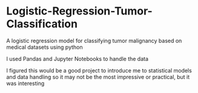 # Logistic-Regression-Tumor-Classification
A logistic regression model for classifying tumor malignancy based on medical datasets using python

I used Pandas and Jupyter Notebooks to handle the data

I figured this would be a good project to introduce me to statistical models and data handling so it may not be the most impressive or practical, but it was interesting
